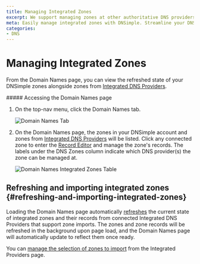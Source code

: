 ```yaml
---
title: Managing Integrated Zones
excerpt: We support managing zones at other authoritative DNS providers.
meta: Easily manage integrated zones with DNSimple. Streamline your DNS management across multiple authoritative providers such as Route53, and CoreDNS.
categories:
- DNS
---
```


# Managing Integrated Zones

From the Domain Names page, you can view the refreshed state of your DNSimple zones alongside zones from [Integrated DNS Providers](/articles/integrated-dns-providers/).

<div class="section-steps" markdown="1">
##### Accessing the Domain Names page

1.  On the top-nav menu, click the <label>Domain Names</label> tab.

    ![Domain Names Tab](/files/domain-names-tab.png)

1.  On the <label>Domain Names</label> page, the zones in your DNSimple account and zones from [Integrated DNS Providers](/articles/integrated-dns-providers/) will be listed. Click any connected zone to enter the [Record Editor](/articles/record-editor-integrated-zones/) and manage the zone's records. The labels under the DNS Zones column indicate which DNS provider(s) the zone can be managed at.

    ![Domain Names Integrated Zones Table](/files/domain-names-integrated-zones.png)
</div>

## Refreshing and importing integrated zones {#refreshing-and-importing-integrated-zones}

Loading the Domain Names page automatically [refreshes](/articles/record-editor-integrated-zones/#importing-integrated-zone-records) the current state of integrated zones and their records from connected Integrated DNS Providers that support zone imports. The zones and zone records will be refreshed in the background upon page load, and the Domain Names page will automatically update to reflect them once ready.

You can [manage the selection of zones to import](/articles/integrated-dns-providers/#managing-integrated-zone-selection) from the Integrated Providers page.
